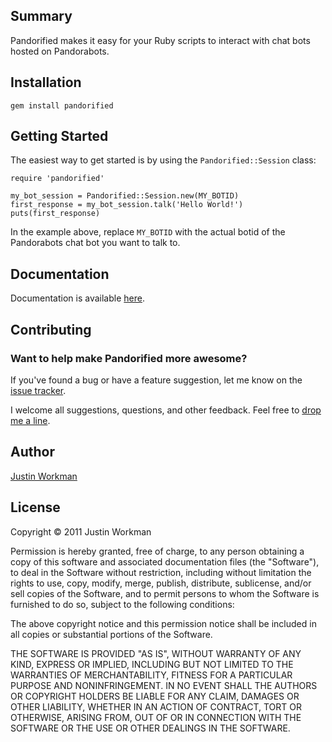 Summary
-------

Pandorified makes it easy for your Ruby scripts to interact with chat bots hosted on Pandorabots.

Installation
------------

	gem install pandorified

Getting Started
---------------

The easiest way to get started is by using the `Pandorified::Session` class:

	require 'pandorified'
	
	my_bot_session = Pandorified::Session.new(MY_BOTID)
	first_response = my_bot_session.talk('Hello World!')
	puts(first_response)

In the example above, replace `MY_BOTID` with the actual botid of the Pandorabots chat bot you want to talk to.

Documentation
-------------

Documentation is available [here](http://rubydoc.info/github/xtagon/pandorified/master/frames).

Contributing
------------

### Want to help make Pandorified more awesome?

If you've found a bug or have a feature suggestion, let me know on the [issue tracker](http://github.com/xtagon/pandorified/issues).

I welcome all suggestions, questions, and other feedback. Feel free to [drop me a line](mailto:xtagon@gmail.com).

Author
------

[Justin Workman](mailto:xtagon@gmail.com)

License
-------

Copyright © 2011 Justin Workman

Permission is hereby granted, free of charge, to any person obtaining a copy of this software and associated documentation files (the "Software"), to deal in the Software without restriction, including without limitation the rights to use, copy, modify, merge, publish, distribute, sublicense, and/or sell copies of the Software, and to permit persons to whom the Software is furnished to do so, subject to the following conditions:

The above copyright notice and this permission notice shall be included in all copies or substantial portions of the Software.

THE SOFTWARE IS PROVIDED "AS IS", WITHOUT WARRANTY OF ANY KIND, EXPRESS OR IMPLIED, INCLUDING BUT NOT LIMITED TO THE WARRANTIES OF MERCHANTABILITY, FITNESS FOR A PARTICULAR PURPOSE AND NONINFRINGEMENT. IN NO EVENT SHALL THE AUTHORS OR COPYRIGHT HOLDERS BE LIABLE FOR ANY CLAIM, DAMAGES OR OTHER LIABILITY, WHETHER IN AN ACTION OF CONTRACT, TORT OR OTHERWISE, ARISING FROM, OUT OF OR IN CONNECTION WITH THE SOFTWARE OR THE USE OR OTHER DEALINGS IN THE SOFTWARE.
